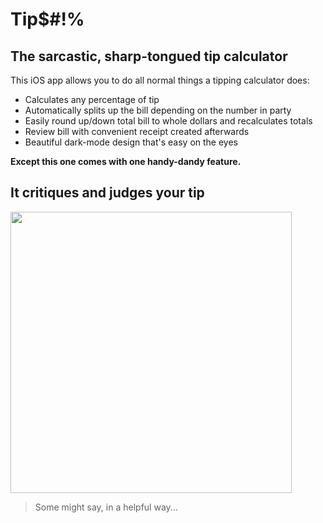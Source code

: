 # Tip$#!%

## The sarcastic, sharp-tongued tip calculator

This iOS app allows you to do all normal things a tipping calculator does:

* Calculates any percentage of tip
* Automatically splits up the bill depending on the number in party
* Easily round up/down total bill to whole dollars and recalculates totals
* Review bill with convenient receipt created afterwards
* Beautiful dark-mode design that's easy on the eyes

**Except this one comes with one handy-dandy feature.**

## It critiques and judges your tip

<img src="https://github.com/matt-martindale/TipsAndGiggles/blob/master/Images/Tip%24%23!%25.png" width="450" />

> Some might say, in a helpful way...
